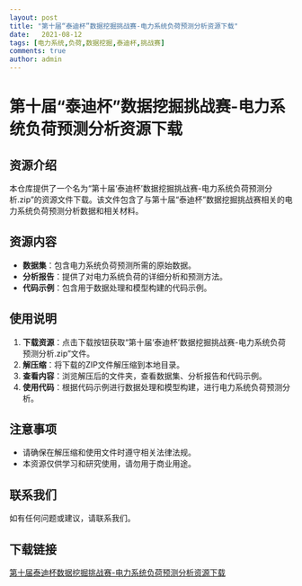 ```yaml
---
layout: post
title: "第十届“泰迪杯”数据挖掘挑战赛-电力系统负荷预测分析资源下载"
date:   2021-08-12
tags: [电力系统,负荷,数据挖掘,泰迪杯,挑战赛]
comments: true
author: admin
---
```

# 第十届“泰迪杯”数据挖掘挑战赛-电力系统负荷预测分析资源下载

## 资源介绍

本仓库提供了一个名为“第十届‘泰迪杯’数据挖掘挑战赛-电力系统负荷预测分析.zip”的资源文件下载。该文件包含了与第十届“泰迪杯”数据挖掘挑战赛相关的电力系统负荷预测分析数据和相关材料。

## 资源内容

- **数据集**：包含电力系统负荷预测所需的原始数据。
- **分析报告**：提供了对电力系统负荷的详细分析和预测方法。
- **代码示例**：包含用于数据处理和模型构建的代码示例。

## 使用说明

1. **下载资源**：点击下载按钮获取“第十届‘泰迪杯’数据挖掘挑战赛-电力系统负荷预测分析.zip”文件。
2. **解压缩**：将下载的ZIP文件解压缩到本地目录。
3. **查看内容**：浏览解压后的文件夹，查看数据集、分析报告和代码示例。
4. **使用代码**：根据代码示例进行数据处理和模型构建，进行电力系统负荷预测分析。

## 注意事项

- 请确保在解压缩和使用文件时遵守相关法律法规。
- 本资源仅供学习和研究使用，请勿用于商业用途。

## 联系我们

如有任何问题或建议，请联系我们。

## 下载链接

[第十届泰迪杯数据挖掘挑战赛-电力系统负荷预测分析资源下载](https://pan.quark.cn/s/9b9ac85f48ec)